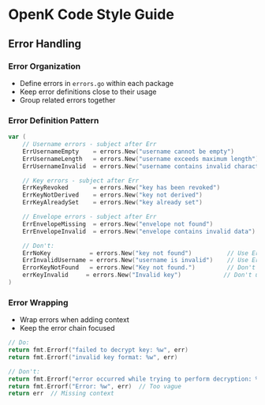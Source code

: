 # OpenK Code Style Guide

## Error Handling

### Error Organization
- Define errors in `errors.go` within each package
- Keep error definitions close to their usage
- Group related errors together

### Error Definition Pattern
```go
var (
    // Username errors - subject after Err
    ErrUsernameEmpty    = errors.New("username cannot be empty")
    ErrUsernameLength   = errors.New("username exceeds maximum length")
    ErrUsernameInvalid  = errors.New("username contains invalid characters")

    // Key errors - subject after Err
    ErrKeyRevoked       = errors.New("key has been revoked")
    ErrKeyNotDerived    = errors.New("key not derived")
    ErrKeyAlreadySet    = errors.New("key already set")

    // Envelope errors - subject after Err
    ErrEnvelopeMissing  = errors.New("envelope not found")
    ErrEnvelopeInvalid  = errors.New("envelope contains invalid data")

    // Don't:
    ErrNoKey           = errors.New("key not found")          // Use ErrKeyMissing instead
    ErrInvalidUsername = errors.New("username is invalid")    // Use ErrUsernameInvalid instead
    ErrorKeyNotFound   = errors.New("Key not found.")         // Don't prefix with Error or use punctuation
    errKeyInvalid     = errors.New("Invalid key")            // Don't use lowercase for exported errors
)
```

### Error Wrapping
- Wrap errors when adding context
- Keep the error chain focused
```go
// Do:
return fmt.Errorf("failed to decrypt key: %w", err)
return fmt.Errorf("invalid key format: %w", err)

// Don't:
return fmt.Errorf("error occurred while trying to perform decryption: %w", err)  // Too verbose
return fmt.Errorf("Error: %w", err)  // Too vague
return err  // Missing context
```
